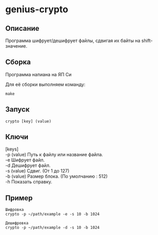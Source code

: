 # genius-crypto


## Описание
Программа шифрует/дешифрует файлы, сдвигая их байты на shift-значение.

## Сборка

Программа напиана на ЯП Си

Для её сборки выполняем команду:
```
make
```

## Запуск

```
crypto [key] (value)
```
## Ключи

[keys] <br>
-p  (value) Путь к файлу или название файла.<br>
-e  Шифрует файл.<br> 
-d  Дешифрует файл.<br>
-s  (value)  Сдвиг. (От 1 до 127)<br>
-b  (value)  Размер блока. (По умолчанию : 512)<br>
-h  Показать справку.
## Пример
```
Шифровка
crypto -p ~/path/example -e -s 10 -b 1024
```

```
Дешифровка
crypto -p ~/path/example -d -s 10 -b 1024
```